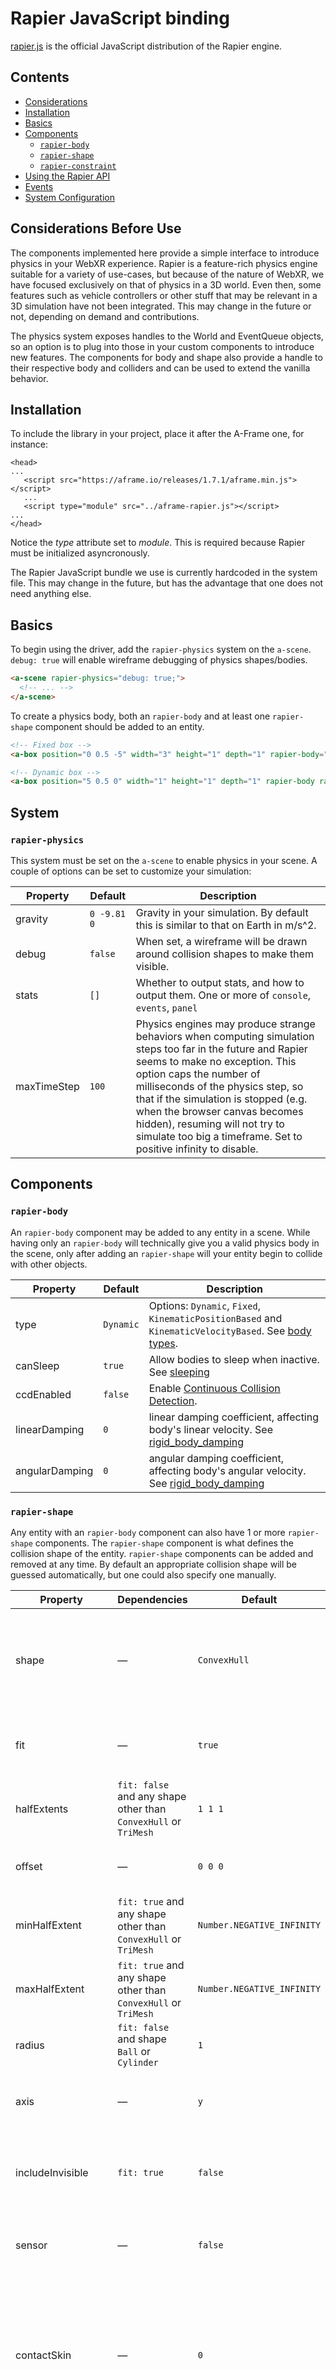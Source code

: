 # Rapier JavaScript binding

[rapier.js](https://github.com/dimforge/rapier.js/) is the official JavaScript distribution of the Rapier engine.

## Contents

- [Considerations](#considerations-before-use)
- [Installation](#installation)
- [Basics](#basics)
- [Components](#components)
  - [`rapier-body`](#rapier-body)
  - [`rapier-shape`](#rapier-shape)
  - [`rapier-constraint`](#rapier-constraint)
- [Using the Rapier API](#using-the-rapier-api)
- [Events](#events)
- [System Configuration](#system-configuration)

## Considerations Before Use

The components implemented here provide a simple interface to
introduce physics in your WebXR experience. Rapier is a feature-rich
physics engine suitable for a variety of use-cases, but because of the
nature of WebXR, we have focused exclusively on that of physics in a
3D world. Even then, some features such as vehicle controllers or
other stuff that may be relevant in a 3D simulation have not been
integrated. This may change in the future or not, depending on demand
and contributions.

The physics system exposes handles to the World and EventQueue
objects, so an option is to plug into those in your custom components
to introduce new features. The components for body and shape also
provide a handle to their respective body and colliders and can be
used to extend the vanilla behavior.

## Installation

To include the library in your project, place it after the A-Frame one, for instance:
```
<head>
...
   <script src="https://aframe.io/releases/1.7.1/aframe.min.js"></script>
   ...
   <script type="module" src="../aframe-rapier.js"></script>
...
</head>
```

Notice the *type* attribute set to *module*. This is required because
Rapier must be initialized asyncronously.

The Rapier JavaScript bundle we use is currently hardcoded in the
system file. This may change in the future, but has the advantage that
one does not need anything else.

## Basics

To begin using the driver, add the `rapier-physics` system on the
`a-scene`. `debug: true` will enable wireframe debugging of physics
shapes/bodies.

```html
<a-scene rapier-physics="debug: true;">
  <!-- ... -->
</a-scene>
```

To create a physics body, both an `rapier-body` and at least one
`rapier-shape` component should be added to an entity.

```html
<!-- Fixed box -->
<a-box position="0 0.5 -5" width="3" height="1" depth="1" rapier-body="type: Fixed" rapier-shape></a-box>

<!-- Dynamic box -->
<a-box position="5 0.5 0" width="1" height="1" depth="1" rapier-body rapier-shape></a-box>
```

## System

### `rapier-physics`

This system must be set on the `a-scene` to enable physics in your
scene. A couple of options can be set to customize your simulation:

| Property    | Default     | Description                                                  |
| ----------- | ----------- | ------------------------------------------------------------ |
| gravity     | `0 -9.81 0` | Gravity in your simulation. By default this is similar to that on Earth in m/s^2.  |
| debug       | `false`     | When set, a wireframe will be drawn around collision shapes to make them visible. |
| stats       | `[]`        | Whether to output stats, and how to output them.  One or more of `console`, `events`, `panel` |
| maxTimeStep | `100`       | Physics engines may produce strange behaviors when computing simulation steps too far in the future and Rapier seems to make no exception. This option caps the number of milliseconds of the physics step, so that if the simulation is stopped (e.g. when the browser canvas becomes hidden), resuming will not try to simulate too big a timeframe. Set to positive infinity to disable. |

## Components

### `rapier-body`

An `rapier-body` component may be added to any entity in a
scene. While having only an `rapier-body` will technically give you a
valid physics body in the scene, only after adding an `rapier-shape`
will your entity begin to collide with other objects.

| Property   | Default   | Description                                                  |
| -----------| ----------| ------------------------------------------------------------ |
| type       | `Dynamic` | Options: `Dynamic`, `Fixed`, `KinematicPositionBased` and `KinematicVelocityBased`. See [body types](https://rapier.rs/docs/user_guides/bevy_plugin/rigid_bodies/#rigid-body-type). |
| canSleep   | `true`    | Allow bodies to sleep when inactive. See [sleeping](https://rapier.rs/docs/user_guides/bevy_plugin/rigid_bodies/#sleeping) |
| ccdEnabled | `false`   | Enable [Continuous Collision Detection](https://rapier.rs/docs/user_guides/javascript/advanced_collision_detection/#continuous-collision-detection). |
| linearDamping  | `0`   | linear damping coefficient, affecting body's linear velocity. See [rigid_body_damping](https://rapier.rs/docs/user_guides/javascript/rigid_body_damping/) |
| angularDamping | `0`   | angular damping coefficient, affecting body's angular velocity. See [rigid_body_damping](https://rapier.rs/docs/user_guides/javascript/rigid_body_damping/) |

### `rapier-shape`

Any entity with an `rapier-body` component can also have 1 or more
`rapier-shape` components. The `rapier-shape` component is what
defines the collision shape of the entity. `rapier-shape` components
can be added and removed at any time. By default an appropriate
collision shape will be guessed automatically, but one could also
specify one manually.

| Property            | Dependencies                                              | Default                       | Description                                                                                                                               |
| ------------------- | --------------------------------------------------------- | ----------------------------- | ----------------------------------------------------------------------------------------------------------------------------------------- |
| shape               | —                                                         | `ConvexHull`                        | Options: `Cuboid`, `Cylinder`, `Capsule`, `Cone`, `Ball`, `ConvexHull`, `TriMesh`. see [Shapes](https://rapier.rs/docs/user_guides/javascript/colliders/#shapes). |
| fit                 | —                                                         | `true`                         | Flag deciding if we should compute the collision shape automatically |
| halfExtents         | `fit: false` and any shape other than `ConvexHull` or `TriMesh` | `1 1 1`                     | Set the halfExtents to use.                        |
| offset              | —                                                               | `0 0 0`                     | Offset of this shape with respect to the entity    |
| minHalfExtent       | `fit: true` and any shape other than `ConvexHull` or `TriMesh`  | `Number.NEGATIVE_INFINITY`  | The minimum value for any axis of the halfExtents. |
| maxHalfExtent       | `fit: true` and any shape other than `ConvexHull` or `TriMesh`  | `Number.NEGATIVE_INFINITY`  | The maximum value for any axis of the halfExtents. |
| radius              | `fit: false` and shape `Ball` or `Cylinder`                     | `1`                         | Set the radius for spheres.                        |
| axis                | —                                                               | `y`                         | Options: `x`, `y`, `z`. Override default axis for `Cylinder` shape|
| includeInvisible    | `fit: true`                                                     | `false`                     | Include also vertices from invisible meshes when computing the collision shape |
| sensor              | —                                                               | `false`                     | Should this shape behave as a sensor? See [collider types](https://rapier.rs/docs/user_guides/javascript/colliders/#collider-type) |
| contactSkin         | —                                                               | `0`                           | Additional thickness of the collision shape which can be useful to make the simulation more stable. Should be set small enough to not be noticeable. |
| density         | —                                                               | `0`                           | Material density, which can be used to compite the mass when not specified |
| friction         | —                                                               | `0.5`                           | Collider friction coefficient. Typically <= 1 |
| mass         | —                                                               | `1`                           | Mass of the collider. Mandatory > 0 for dynamic objects to work |
| restitution         | —                                                               | `0`                           | Collider bouncyness |
| scaleAutoUpdate     | —                                                               | `false`                           | Update the collision shape when the object's scale changes. Rapier does not support scaling the collision shape, so the entire collider must be recomputed. Use with caution. |
| emitCollisionEvents | —                                                               | `false`                           | Emit `collisionstart` and `collisionend` events when a collider starts/stops colliding with another one. See [events](#events). |
| enabled | —                                                               | `true`                           | When set to `false` disables all physics on this entity. |
| collisionGroups | —                                                       | `NaN`                           | When set to a number, controls the [collision groups](https://rapier.rs/docs/user_guides/javascript/colliders/#collider-type) for this entity |
| solverGroups | —                                                       | `NaN`                           | When set to a number, controls the [solver groups](https://rapier.rs/docs/user_guides/javascript/colliders/#collider-type) for this entity |

### `rapier-constraint`

The `rapier-constraint` component is used to bind `rapier-bodies`
together using hinges, fixed distances, or fixed attachment
points.

Example:

```html
<a-box id="other-box" rapier-body rapier-shape />
<a-box rapier-constraint="target: #other-box;" rapier-body rapier-shape />
```

| Property    | Dependencies                           | Default | Description                                                                               |
| ----------- | -------------------------------------- | ------- | ----------------------------------------------------------------------------------------- |
| type        | —                                      | `fixed`  | Options: `fixed`, `generic`, `prismatic`, `revolute`, `rope`, `spring` |
| target      | —                                      | —       | Selector for a single entity to which current entity should be bound.                     |
| anchor1     | — | `null` | Point where the joint is attached on the first rigid-body affected by this joint. Expressed in the local-space of the rigid-body. |
| anchor2     | — | `null` | Point where the joint is attached on the second rigid-body affected by this joint. Expressed in the local-space of the rigid-body. |
| frame1      | `type: fixed` (optional) | `0 0 0 1` | The reference orientation of the joint wrt. the first rigid-body. |
| frame2      | `type: fixed` (optional) | `0 0 0 1` | The reference orientation of the joint wrt. the first rigid-body. |
| axis | `type: generic, prismatic, revolute` | `0 0 1` | Axis used to constrain the movement. |
| axesMask | `type: generic` | `null` | Mask representing the locked axes of the joint. See [JointAxesMask](https://rapier.rs/javascript3d/enums/JointAxesMask.html) |

## Using the Rapier API

Rapier is pretty well documented. One good starting point is the [JavaScript bindings documentation](https://rapier.rs/docs/user_guides/javascript/getting_started_js).

The full API documentation for JavaScript 3D is available [here](https://rapier.rs/javascript3d/index.html)

## Events

| event         | description                                                                                         |
| ------------- | --------------------------------------------------------------------------------------------------- |
| `body-loaded` | Fired by the entity when its physics body has been created.                                         |
| `collidestart`     | Fired when two shapes collide. `emitCollisionEvents: true` must be set on the `rapier-shape`.          |
| `collideend` | Fired when two shapes stop colliding. `emitCollisionEvents: true` must be set on the `rapier-shape`.   |

The collision event detail will contain the following information:

| Property  | Description  |
| --------- | ------------ |
| targetEl  | The entity we have touched. |
| contactPoint | The vec3 contact point on our entity |
| targetContactPoint | The vec3 contact point on the touched entity |
| impulse | Impulse at contact |

## System Configuration

| Property      | Default   | Description                                                  |
| ------------- | --------- | ------------------------------------------------------------ |
| debug         | `true`    | Whether to show wireframes for debugging.                    |
| gravity       | `0 -9.81 0`    | Force of gravity (in m/s^2).                                 |
| stats         |           | Where to output performance stats (if any), `panel`, `console`, `events` (or some combination). <br />- `panel` output stats to a panel similar to the A-Frame stats panel.<br />-`events` generates `physics-tick-timer` events, which can be processed externally.<br/> -`console`outputs stats to the console. |

## Statistics

The following statistics are available.  Each of these is refreshed
every 100 ticks (i.e. every 100 frames).

Some statistics follow the nomenclature from aframe-physics-system
they were lifted from and do not map 100% to Rapier concepts - but
they may nevertheless be helpful in providing an approximate estimate
of the complexity involved in a given physics scene.

| Statistic  | Meaning                                                      |
| ---------- | ------------------------------------------------------------ |
| Static     | The number of static bodies being handled by the physics engine. |
| Dynamic    | The number of dynamic bodies being handled by the physics engine. |
| Kinematic  | The number of kinematic bodies being handled by the physics engine. |
| Manifolds  | A manifold represents a pair of bodies that are close to each other, but might have zero one or more actual contacts. |
| Contacts   | The number of actual contacts between pairs of bodies.  There may be zero, one or multiple contacts per manifold (up to four - the physics engine discards any more than this, while always preserving the deepest contact point). |
| Collisions | The number of current collisions between pairs of bodies.  This means that the two bodies are in contact with each other (one or more contacts).<br />One would expect this number too be lower than the number of Manifolds, but that doesn't seem to consistently be the case.  This may indicate a bug, or may just indicate that we need to better understand & explain the exact meanings of these statistics. |
| Coll Keys  | An alternative measure of the number of current collisions between pairs of bodies, based on a distinct internal storage mechanism.<br />This seems to be consistently lower than Collisions, which may indicate a bug, or may just indicate that we need to better understand & explain the exact meanings of these statistics. |
| Before     | The number of milliseconds per tick before invoking the physics engine.  Typically this is the time taken to synchronize the scene state into the physics engine, e.g. movements of kinematic bodies, or changes to physics shapes.<br />Median = median value in the last 100 ticks<br />90th % = 90th percentile value in the last 100 ticks<br />99th % = maximum recorded value over the last 100 ticks. |
| After      | The number of milliseconds per tick after invoking the physics engine.  Typically this is the time taken to synchronize the physics engine state into the scene, e.g. movements of dynamic bodies.<br />Reported as Median / 90th / 99th percentiles, as above. |
| Engine     | The number of milliseconds per tick actually running the physics engine.<br />Reported as Median / 90th / 99th percentiles, as above. |
| Total      | The total number of milliseconds of physics processing per tick: Before + Engine + After.  Reported as Median / 90th / 99th percentiles, as above. |


